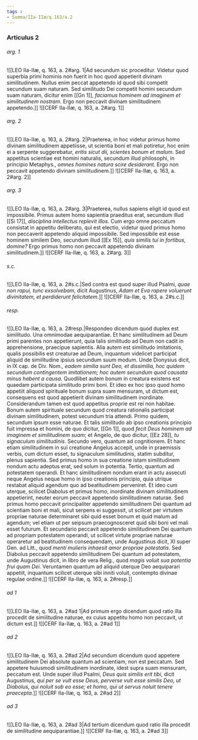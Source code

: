 ```yaml
---
tags : 
- Summa/IIa-IIæ/q.163/a.2
---
```


### Articulus 2

###### arg. 1
![[LEO IIa-IIæ, q. 163, a. 2#arg. 1|Ad secundum sic proceditur. Videtur quod superbia primi hominis non fuerit in hoc quod appetierit divinam similitudinem. Nullus enim peccat appetendo id quod sibi competit secundum suam naturam. Sed similitudo Dei competit homini secundum suam naturam, dicitur enim [[Gn 1]], *faciamus hominem ad imaginem et similitudinem nostram*. Ergo non peccavit divinam similitudinem appetendo.]]
![[CERF IIa-IIæ, q. 163, a. 2#arg. 1]]

###### arg. 2
![[LEO IIa-IIæ, q. 163, a. 2#arg. 2|Praeterea, in hoc videtur primus homo divinam similitudinem appetiisse, ut scientia boni et mali potiretur, hoc enim ei a serpente suggerebatur, *eritis sicut dii, scientes bonum et malum*. Sed appetitus scientiae est homini naturalis, secundum illud philosophi, in principio Metaphys., *omnes homines natura scire desiderant*. Ergo non peccavit appetendo divinam similitudinem.]]
![[CERF IIa-IIæ, q. 163, a. 2#arg. 2]]

###### arg. 3
![[LEO IIa-IIæ, q. 163, a. 2#arg. 3|Praeterea, nullus sapiens eligit id quod est impossibile. Primus autem homo sapientia praeditus erat, secundum illud [[Si 17]], *disciplina intellectus replevit illos*. Cum ergo omne peccatum consistat in appetitu deliberato, qui est electio, videtur quod primus homo non peccaverit appetendo aliquid impossibile. Sed impossibile est esse hominem similem Deo, secundum illud [[Ex 15]], *quis similis tui in fortibus, domine?* Ergo primus homo non peccavit appetendo divinam similitudinem.]]
![[CERF IIa-IIæ, q. 163, a. 2#arg. 3]]

###### s.c.
![[LEO IIa-IIæ, q. 163, a. 2#s.c.|Sed contra est quod super illud Psalmi, *quae non rapui, tunc exsolvebam*, dicit Augustinus, *Adam et Eva rapere voluerunt divinitatem, et perdiderunt felicitatem*.]]
![[CERF IIa-IIæ, q. 163, a. 2#s.c.]]

###### resp.
![[LEO IIa-IIæ, q. 163, a. 2#resp.|Respondeo dicendum quod duplex est similitudo. Una omnimodae aequiparantiae. Et hanc similitudinem ad Deum primi parentes non appetierunt, quia talis similitudo ad Deum non cadit in apprehensione, praecipue sapientis. Alia autem est similitudo imitationis, qualis possibilis est creaturae ad Deum, inquantum videlicet participat aliquid de similitudine ipsius secundum suum modum. Unde Dionysius dicit, in IX cap. de Div. Nom., *eadem similia sunt Deo, et dissimilia, hoc quidem secundum contingentem imitationem; hoc autem secundum quod causata minus habent a causa*. Quodlibet autem bonum in creatura existens est quaedam participata similitudo primi boni. Et ideo ex hoc ipso quod homo appetiit aliquod spirituale bonum supra suam mensuram, ut dictum est, consequens est quod appetierit divinam similitudinem inordinate. Considerandum tamen est quod appetitus proprie est rei non habitae. Bonum autem spirituale secundum quod creatura rationalis participat divinam similitudinem, potest secundum tria attendi. Primo quidem, secundum ipsum esse naturae. Et talis similitudo ab ipso creationis principio fuit impressa et homini, de quo dicitur, [[Gn 1]], quod *fecit Deus hominem ad imaginem et similitudinem suam*; et Angelo, de quo dicitur, [[Ez 28]], *tu signaculum similitudinis*. Secundo vero, quantum ad cognitionem. Et hanc etiam similitudinem in sui creatione Angelus accepit, unde in praemissis verbis, cum dictum esset, tu signaculum similitudinis, statim subditur, plenus sapientia. Sed primus homo in sua creatione istam similitudinem nondum actu adeptus erat, sed solum in potentia. Tertio, quantum ad potestatem operandi. Et hanc similitudinem nondum erant in actu assecuti neque Angelus neque homo in ipso creationis principio, quia utrique restabat aliquid agendum quo ad beatitudinem perveniret. Et ideo cum uterque, scilicet Diabolus et primus homo, inordinate divinam similitudinem appetierint, neuter eorum peccavit appetendo similitudinem naturae. Sed primus homo peccavit principaliter appetendo similitudinem Dei quantum ad scientiam boni et mali, sicut serpens ei suggessit, ut scilicet per virtutem propriae naturae determinaret sibi quid esset bonum et quid malum ad agendum; vel etiam ut per seipsum praecognosceret quid sibi boni vel mali esset futurum. Et secundario peccavit appetendo similitudinem Dei quantum ad propriam potestatem operandi, ut scilicet virtute propriae naturae operaretur ad beatitudinem consequendam, unde Augustinus dicit, XI super Gen. ad Litt., quod *menti mulieris inhaesit amor propriae potestatis*. Sed Diabolus peccavit appetendo similitudinem Dei quantum ad potestatem, unde Augustinus dicit, in libro de vera Relig., quod *magis voluit sua potentia frui quam Dei*. Veruntamen quantum ad aliquid uterque Deo aequiparari appetiit, inquantum scilicet uterque sibi inniti voluit, contempto divinae regulae ordine.]]
![[CERF IIa-IIæ, q. 163, a. 2#resp.]]

###### ad 1
![[LEO IIa-IIæ, q. 163, a. 2#ad 1|Ad primum ergo dicendum quod ratio illa procedit de similitudine naturae, ex cuius appetitu homo non peccavit, ut dictum est.]]
![[CERF IIa-IIæ, q. 163, a. 2#ad 1]]

###### ad 2
![[LEO IIa-IIæ, q. 163, a. 2#ad 2|Ad secundum dicendum quod appetere similitudinem Dei absolute quantum ad scientiam, non est peccatum. Sed appetere huiusmodi similitudinem inordinate, idest supra suam mensuram, peccatum est. Unde super illud Psalmi, *Deus quis similis erit tibi*, dicit Augustinus, *qui per se vult esse Deus, perverse vult esse similis Deo, ut Diabolus, qui noluit sub eo esse; et homo, qui ut servus noluit tenere praecepta*.]]
![[CERF IIa-IIæ, q. 163, a. 2#ad 2]]

###### ad 3
![[LEO IIa-IIæ, q. 163, a. 2#ad 3|Ad tertium dicendum quod ratio illa procedit de similitudine aequiparantiae.]]
![[CERF IIa-IIæ, q. 163, a. 2#ad 3]]

